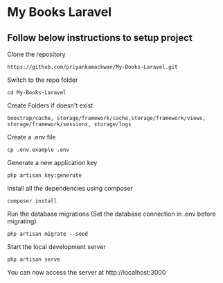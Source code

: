 # My Books Laravel

## Follow below instructions to setup project

Clone the repository

    https://github.com/priyankamackwan/My-Books-Laravel.git

Switch to the repo folder

    cd My-Books-Laravel

Create Folders if doesn't exist

	boostrap/cache, storage/framework/cache,storage/framework/views, storage/framework/sessions, storage/logs

Create a .env file

	cp .env.example .env

Generate a new application key

	php artisan key:generate

Install all the dependencies using composer

    composer install

Run the database migrations (Set the database connection in .env before migrating)

	php artisan migrate --seed

Start the local development server

    php artisan serve

You can now access the server at http://localhost:3000